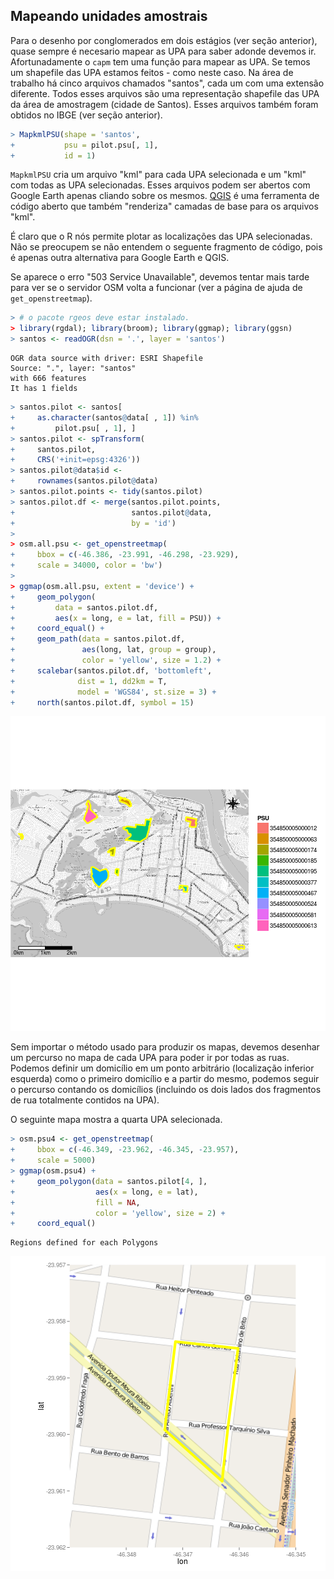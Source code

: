 



## Mapeando unidades amostrais

Para o desenho por conglomerados em dois estágios (ver seção anterior), quase sempre é necesario mapear as UPA para saber adonde devemos ir. Afortunadamente o `capm` tem uma função para mapear as UPA. Se temos um shapefile das UPA estamos feitos - como neste caso. Na área de trabalho há cinco arquivos chamados "santos", cada um com uma extensão diferente. Todos esses arquivos são uma representação shapefile das UPA da área de amostragem (cidade de Santos). Esses arquivos também foram obtidos no IBGE (ver seção anterior).


```r
> MapkmlPSU(shape = 'santos',
+           psu = pilot.psu[, 1],
+           id = 1)
```

`MapkmlPSU` cria um arquivo "kml" para cada UPA selecionada e um "kml" com todas as UPA selecionadas. Esses arquivos podem ser abertos com Google Earth apenas cliando sobre os mesmos. [QGIS](http://qgis.org) é uma ferramenta de código aberto que também "renderiza" camadas de base para os arquivos "kml". 

É claro que o R nós permite plotar as localizações das UPA selecionadas. Não se preocupem se não entendem o seguente fragmento de código, pois é apenas outra alternativa para Google Earth e QGIS.

Se aparece o erro "503 Service Unavailable", devemos tentar mais tarde para ver se o servidor OSM volta a funcionar (ver a página de ajuda de `get_openstreetmap`).


```r
> # o pacote rgeos deve estar instalado.
> library(rgdal); library(broom); library(ggmap); library(ggsn)
> santos <- readOGR(dsn = '.', layer = 'santos')
```

```
OGR data source with driver: ESRI Shapefile 
Source: ".", layer: "santos"
with 666 features
It has 1 fields
```

```r
> santos.pilot <- santos[
+     as.character(santos@data[ , 1]) %in%
+         pilot.psu[ , 1], ]
> santos.pilot <- spTransform(
+     santos.pilot,
+     CRS('+init=epsg:4326'))
> santos.pilot@data$id <-
+     rownames(santos.pilot@data)
> santos.pilot.points <- tidy(santos.pilot)
> santos.pilot.df <- merge(santos.pilot.points,
+                          santos.pilot@data,
+                          by = 'id')
> 
> osm.all.psu <- get_openstreetmap(
+     bbox = c(-46.386, -23.991, -46.298, -23.929),
+     scale = 34000, color = 'bw')
> 
> ggmap(osm.all.psu, extent = 'device') + 
+     geom_polygon(
+         data = santos.pilot.df,
+         aes(x = long, e = lat, fill = PSU)) +
+     coord_equal() +
+     geom_path(data = santos.pilot.df,
+               aes(long, lat, group = group),
+               color = 'yellow', size = 1.2) +
+     scalebar(santos.pilot.df, 'bottomleft',
+              dist = 1, dd2km = T,
+              model = 'WGS84', st.size = 3) +
+     north(santos.pilot.df, symbol = 15)
```

![plot of chunk map_all_psu](figures/map_all_psu-1.png)

Sem importar o método usado para produzir os mapas, devemos desenhar um percurso no mapa de cada UPA para poder ir por todas as ruas. Podemos definir um domicílio em um ponto arbitrário (localização inferior esquerda) como o primeiro domicílio e a partir do mesmo, podemos seguir o percurso contando os domicílios (incluindo os dois lados dos fragmentos de rua totalmente contidos na UPA).  

O seguinte mapa mostra a quarta UPA selecionada.


```r
> osm.psu4 <- get_openstreetmap(
+     bbox = c(-46.349, -23.962, -46.345, -23.957),
+     scale = 5000)
> ggmap(osm.psu4) +
+     geom_polygon(data = santos.pilot[4, ],
+                  aes(x = long, e = lat),
+                  fill = NA,
+                  color = 'yellow', size = 2) +
+     coord_equal()
```

```
Regions defined for each Polygons
```

![plot of chunk map_4th_psu](figures/map_4th_psu-1.png)
